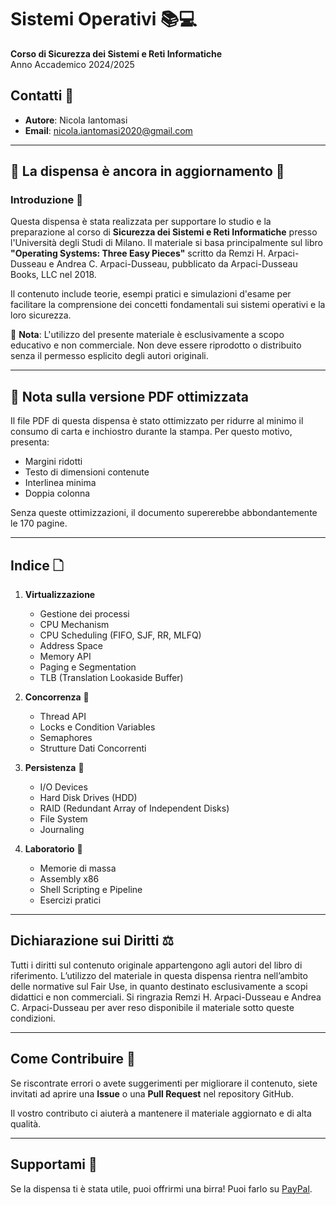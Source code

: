 # Sistemi Operativi 📚💻  
**Corso di Sicurezza dei Sistemi e Reti Informatiche**  
Anno Accademico 2024/2025  

## Contatti 📩  
- **Autore**: Nicola Iantomasi  
- **Email**: nicola.iantomasi2020@gmail.com  

---  
🚧 La dispensa è ancora in aggiornamento 🚧  
---  

### Introduzione 🌟  
Questa dispensa è stata realizzata per supportare lo studio e la preparazione al corso di **Sicurezza dei Sistemi e Reti Informatiche** presso l'Università degli Studi di Milano. Il materiale si basa principalmente sul libro **"Operating Systems: Three Easy Pieces"** scritto da Remzi H. Arpaci-Dusseau e Andrea C. Arpaci-Dusseau, pubblicato da Arpaci-Dusseau Books, LLC nel 2018.  

Il contenuto include teorie, esempi pratici e simulazioni d'esame per facilitare la comprensione dei concetti fondamentali sui sistemi operativi e la loro sicurezza.  

🚨 **Nota**: L'utilizzo del presente materiale è esclusivamente a scopo educativo e non commerciale. Non deve essere riprodotto o distribuito senza il permesso esplicito degli autori originali.

---  

## 📃 Nota sulla versione PDF ottimizzata  
Il file PDF di questa dispensa è stato ottimizzato per ridurre al minimo il consumo di carta e inchiostro durante la stampa. Per questo motivo, presenta:
- Margini ridotti
- Testo di dimensioni contenute
- Interlinea minima
- Doppia colonna

Senza queste ottimizzazioni, il documento supererebbe abbondantemente le 170 pagine.

---  

## Indice 🗋  
1. **Virtualizzazione**  
   - Gestione dei processi  
   - CPU Mechanism  
   - CPU Scheduling (FIFO, SJF, RR, MLFQ)  
   - Address Space  
   - Memory API  
   - Paging e Segmentation  
   - TLB (Translation Lookaside Buffer)  

2. **Concorrenza** 👥  
   - Thread API  
   - Locks e Condition Variables  
   - Semaphores  
   - Strutture Dati Concorrenti  

3. **Persistenza** 📂  
   - I/O Devices  
   - Hard Disk Drives (HDD)  
   - RAID (Redundant Array of Independent Disks)  
   - File System  
   - Journaling  

4. **Laboratorio** 🧩  
   - Memorie di massa  
   - Assembly x86  
   - Shell Scripting e Pipeline  
   - Esercizi pratici  

---  

## Dichiarazione sui Diritti ⚖️  
Tutti i diritti sul contenuto originale appartengono agli autori del libro di riferimento. L’utilizzo del materiale in questa dispensa rientra nell’ambito delle normative sul Fair Use, in quanto destinato esclusivamente a scopi didattici e non commerciali. Si ringrazia Remzi H. Arpaci-Dusseau e Andrea C. Arpaci-Dusseau per aver reso disponibile il materiale sotto queste condizioni.  

---  

## Come Contribuire 🤝  
Se riscontrate errori o avete suggerimenti per migliorare il contenuto, siete invitati ad aprire una **Issue** o una **Pull Request** nel repository GitHub.  

Il vostro contributo ci aiuterà a mantenere il materiale aggiornato e di alta qualità.  

---  

## Supportami 🍺  
Se la dispensa ti è stata utile, puoi offrirmi una birra! Puoi farlo su [PayPal](https://www.paypal.me/omgstudiowav).